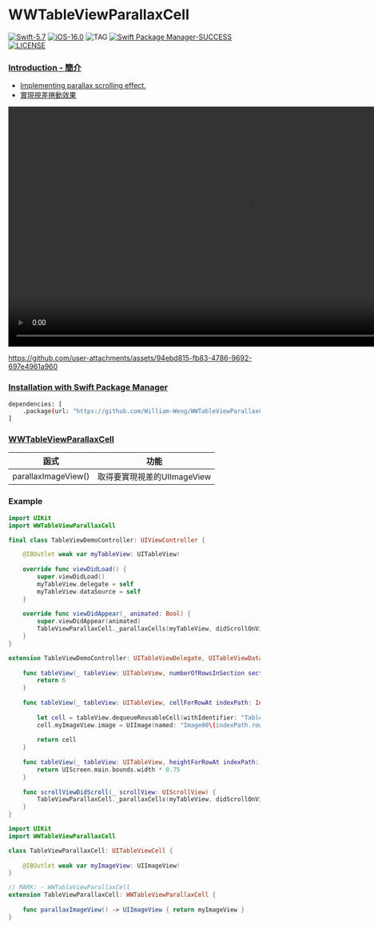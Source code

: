 # WWTableViewParallaxCell
[![Swift-5.7](https://img.shields.io/badge/Swift-5.7-orange.svg?style=flat)](https://developer.apple.com/swift/) [![iOS-16.0](https://img.shields.io/badge/iOS-16.0-pink.svg?style=flat)](https://developer.apple.com/swift/) ![TAG](https://img.shields.io/github/v/tag/William-Weng/WWTableViewParallaxCell) [![Swift Package Manager-SUCCESS](https://img.shields.io/badge/Swift_Package_Manager-SUCCESS-blue.svg?style=flat)](https://developer.apple.com/swift/) [![LICENSE](https://img.shields.io/badge/LICENSE-MIT-yellow.svg?style=flat)](https://developer.apple.com/swift/)

### [Introduction - 簡介](https://swiftpackageindex.com/William-Weng)
- [Implementing parallax scrolling effect.](https://blog.csdn.net/baby_hua/article/details/50378138)
- [實現視差捲動效果](https://www.cnblogs.com/xiaofeixiang/p/5152828.html)


<video height="480" auto controls>
  <source src="https://github.com/user-attachments/assets/94ebd815-fb83-4786-9692-697e4961a960" type="video/mp4">
</video>

https://github.com/user-attachments/assets/94ebd815-fb83-4786-9692-697e4961a960

### [Installation with Swift Package Manager](https://medium.com/彼得潘的-swift-ios-app-開發問題解答集/使用-spm-安裝第三方套件-xcode-11-新功能-2c4ffcf85b4b)

```bash
dependencies: [
    .package(url: "https://github.com/William-Weng/WWTableViewParallaxCell.git", .upToNextMajor(from: "1.0.0"))
]
```

### [WWTableViewParallaxCell](https://ezgif.com/video-to-webp)
|函式|功能|
|-|-|
|parallaxImageView()|取得要實現視差的UIImageView|

### Example
```swift
import UIKit
import WWTableViewParallaxCell

final class TableViewDemoController: UIViewController {

    @IBOutlet weak var myTableView: UITableView!
    
    override func viewDidLoad() {
        super.viewDidLoad()
        myTableView.delegate = self
        myTableView.dataSource = self
    }
    
    override func viewDidAppear(_ animated: Bool) {
        super.viewDidAppear(animated)
        TableViewParallaxCell._parallaxCells(myTableView, didScrollOnView: view)
    }
}

extension TableViewDemoController: UITableViewDelegate, UITableViewDataSource {
    
    func tableView(_ tableView: UITableView, numberOfRowsInSection section: Int) -> Int {
        return 6
    }
    
    func tableView(_ tableView: UITableView, cellForRowAt indexPath: IndexPath) -> UITableViewCell {
        
        let cell = tableView.dequeueReusableCell(withIdentifier: "TableViewParallaxCell", for: indexPath) as! TableViewParallaxCell
        cell.myImageView.image = UIImage(named: "Image00\(indexPath.row + 1)")
        
        return cell
    }
    
    func tableView(_ tableView: UITableView, heightForRowAt indexPath: IndexPath) -> CGFloat {
        return UIScreen.main.bounds.width * 0.75
    }
    
    func scrollViewDidScroll(_ scrollView: UIScrollView) {
        TableViewParallaxCell._parallaxCells(myTableView, didScrollOnView: view)
    }
}
```
```swift
import UIKit
import WWTableViewParallaxCell

class TableViewParallaxCell: UITableViewCell {
    
    @IBOutlet weak var myImageView: UIImageView!
}

// MARK: - WWTableViewParallaxCell
extension TableViewParallaxCell: WWTableViewParallaxCell {
    
    func parallaxImageView() -> UIImageView { return myImageView }
}
```
